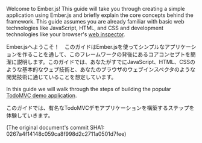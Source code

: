 Welcome to Ember.js! This guide will take you through creating a simple application using Ember.js and briefly explain the core concepts behind the framework. This guide assumes you are already familiar with basic web technologies like JavaScript, HTML, and CSS and development technologies like your browser's [web inspector](https://developers.google.com/chrome-developer-tools/).

Ember.jsへようこそ！　このガイドはEmber.jsを使ってシンプルなアプリケーションを作ることを通して、このフレームワークの背後にあるコアコンセプトを簡潔に説明します。このガイドでは、あなたがすでにJavaScript、HTML、CSSのような基本的なウェブ技術と、あなたのブラウザのウェブインスペクタのような開発技術に通じていることを想定しています。

In this guide we will walk through the steps of building the popular [TodoMVC demo application](http://todomvc.com).

このガイドでは、有名なTodoMVCデモアプリケーションを構築するステップを体験していきます。


(The original document's commit SHA1: 0267a4f14148c059ca8f998d2c2711a0501d7fee)